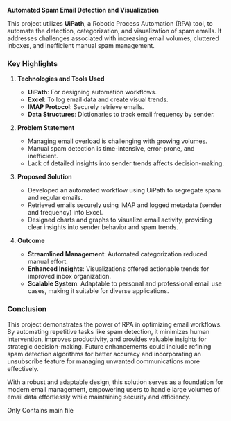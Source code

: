 **Automated Spam Email Detection and Visualization**  

This project utilizes **UiPath**, a Robotic Process Automation (RPA) tool, to automate the detection, categorization, and visualization of spam emails. It addresses challenges associated with increasing email volumes, cluttered inboxes, and inefficient manual spam management.  

### **Key Highlights**  

1. **Technologies and Tools Used**  
   - **UiPath**: For designing automation workflows.  
   - **Excel**: To log email data and create visual trends.  
   - **IMAP Protocol**: Securely retrieve emails.  
   - **Data Structures**: Dictionaries to track email frequency by sender.  

2. **Problem Statement**  
   - Managing email overload is challenging with growing volumes.  
   - Manual spam detection is time-intensive, error-prone, and inefficient.  
   - Lack of detailed insights into sender trends affects decision-making.  

3. **Proposed Solution**  
   - Developed an automated workflow using UiPath to segregate spam and regular emails.  
   - Retrieved emails securely using IMAP and logged metadata (sender and frequency) into Excel.  
   - Designed charts and graphs to visualize email activity, providing clear insights into sender behavior and spam trends.  

4. **Outcome**  
   - **Streamlined Management**: Automated categorization reduced manual effort.  
   - **Enhanced Insights**: Visualizations offered actionable trends for improved inbox organization.  
   - **Scalable System**: Adaptable to personal and professional email use cases, making it suitable for diverse applications.  

### **Conclusion**  
This project demonstrates the power of RPA in optimizing email workflows. By automating repetitive tasks like spam detection, it minimizes human intervention, improves productivity, and provides valuable insights for strategic decision-making. Future enhancements could include refining spam detection algorithms for better accuracy and incorporating an unsubscribe feature for managing unwanted communications more effectively.  

With a robust and adaptable design, this solution serves as a foundation for modern email management, empowering users to handle large volumes of email data effortlessly while maintaining security and efficiency.  


Only Contains main file 

